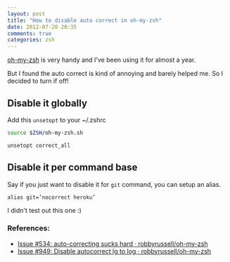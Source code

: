 ```yaml
---
layout: post
title: "How to disable auto correct in oh-my-zsh"
date: 2012-07-20 20:35
comments: true
categories: zsh
---
```


[oh-my-zsh](https://github.com/robbyrussell/oh-my-zsh) is very handy and I've been using it for almost a year.

But I found the auto correct is kind of annoying and barely helped me. So I decided to turn if off!

## Disable it globally
Add this `unsetopt` to your ~/.zshrc

```bash
source $ZSH/oh-my-zsh.sh

unsetopt correct_all
```

## Disable it per command base
Say if you just want to disable it for `git` command, you can setup an alias.

```
alias git=’nocorrect heroku’
```

I didn't test out this one :)


### References:

- [Issue #534: auto-correcting sucks hard · robbyrussell/oh-my-zsh](https://github.com/robbyrussell/oh-my-zsh/issues/534)
- [Issue #949: Disable autocorrect lg to log · robbyrussell/oh-my-zsh](https://github.com/robbyrussell/oh-my-zsh/issues/949)
